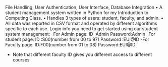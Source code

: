 File Handling, User Authentication, User Interface, Database Integration 
• A student management system written in Python for my Introduction to Computing Class.
• Handles 3 types of users: student, faculty, and admin.
• All data was reported in CSV format and operated by different algorithms specific to each use.
Login info you need to get started using our student system management:
-For Admin page:
	ID :Admin
	Password:Admin
-For student page:
	ID :S00(number from 00 to 97)
	Password :EUI@ID
-For Faculty page:
	ID:F00(number from 01 to 08)
	Password:EUI@ID
* Note that different faculty ID gives you different access to different courses
